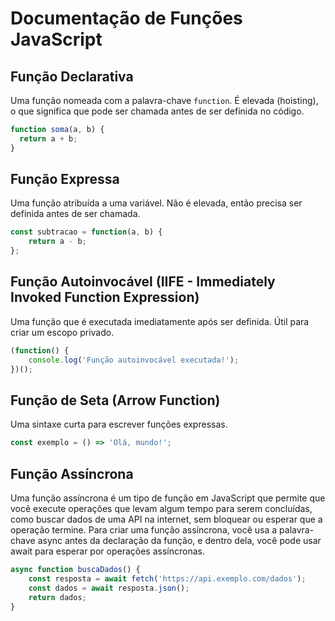 # Documentação de Funções JavaScript

## Função Declarativa

Uma função nomeada com a palavra-chave `function`. É elevada (hoisting), o que significa que pode ser chamada antes de ser definida no código.

```javascript
function soma(a, b) {
  return a + b;
}
```

## Função Expressa

Uma função atribuída a uma variável. Não é elevada, então precisa ser definida antes de ser chamada.

```javascript
const subtracao = function(a, b) {
    return a - b;
};
```

## Função Autoinvocável (IIFE - Immediately Invoked Function Expression)

Uma função que é executada imediatamente após ser definida. Útil para criar um escopo privado.

```javascript
(function() {
    console.log('Função autoinvocável executada!');
})();
```

## Função de Seta (Arrow Function)

Uma sintaxe curta para escrever funções expressas.

```javascript
const exemplo = () => 'Olá, mundo!';
```

## Função Assíncrona

Uma função assíncrona é um tipo de função em JavaScript que permite que você execute operações que levam algum tempo para serem concluídas, como buscar dados de uma API na internet, sem bloquear ou esperar que a operação termine.
Para criar uma função assíncrona, você usa a palavra-chave async antes da declaração da função, e dentro dela, você pode usar await para esperar por operações assíncronas.

```javascript
async function buscaDados() {
    const resposta = await fetch('https://api.exemplo.com/dados');
    const dados = await resposta.json();
    return dados;
}
```
